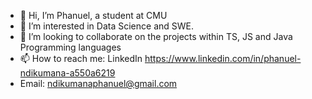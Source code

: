 - 👋 Hi, I’m Phanuel, a student at CMU
- 👀 I’m interested in Data Science and SWE.
- 💞️ I’m looking to collaborate on the projects within TS, JS and Java Programming languages
- 📫 How to reach me: LinkedIn https://www.linkedin.com/in/phanuel-ndikumana-a550a6219
- Email: ndikumanaphanuel@gmail.com

<!---
phanuelnd/phanuelnd is a ✨ special ✨ repository because its `README.md` (this file) appears on your GitHub profile.
You can click the Preview link to take a look at your changes.
--->
